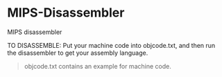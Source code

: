 # MIPS-Disassembler
MIPS disassembler

TO DISASSEMBLE:
Put your machine code into objcode.txt, and then run the disassembler to get your assembly language.
> objcode.txt contains an example for machine code.
